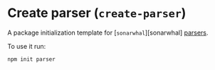 # Create parser (`create-parser`)

A package initialization template for [`sonarwhal`][sonarwhal]
[parsers][parsers].

To use it run:

```bash
npm init parser
```

<!-- Link labels: -->

[parsers]: https://sonarwhal.com/docs/user-guide/concepts/parsers/
[sonarwhalrc]: https://sonarwhal.com/
